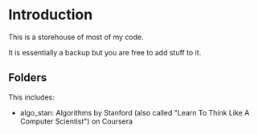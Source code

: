 # Introduction
This is a storehouse of most of my code.

It is essentially a backup but you are free to add stuff to it.

## Folders

This includes:

- algo_stan: Algorithms by Stanford (also called "Learn To Think Like A Computer Scientist") on Coursera

